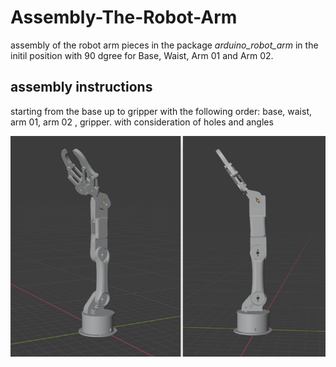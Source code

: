 # Assembly-The-Robot-Arm
assembly of the robot arm pieces in the package *arduino_robot_arm* in the initil position with 90 dgree for Base, Waist, Arm 01 and Arm 02.
## assembly instructions
starting from the base up to gripper with the following order: base, waist, arm 01, arm 02 , gripper. with consideration of holes and angles




![position](https://github.com/AlolyanRoaa/Assembly-The-Robot-Arm/blob/main/position.PNG)
